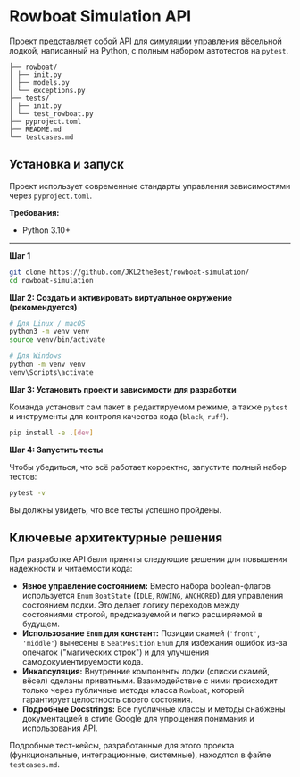 # Rowboat Simulation API

Проект представляет собой API для симуляции управления вёсельной лодкой, написанный на Python, с полным набором автотестов на `pytest`.

```
├── rowboat/
│ ├── init.py
│ ├── models.py
│ └── exceptions.py
├── tests/
│ ├── init.py
│ └── test_rowboat.py
├── pyproject.toml
├── README.md
└── testcases.md
```

## Установка и запуск

Проект использует современные стандарты управления зависимостями через `pyproject.toml`.

**Требования:**
*   Python 3.10+

---

**Шаг 1**
```bash
git clone https://github.com/JKL2theBest/rowboat-simulation/
cd rowboat-simulation
```

**Шаг 2: Создать и активировать виртуальное окружение (рекомендуется)**
```bash
# Для Linux / macOS
python3 -m venv venv
source venv/bin/activate
```
```bash
# Для Windows
python -m venv venv
venv\Scripts\activate
```

**Шаг 3: Установить проект и зависимости для разработки**

Команда установит сам пакет в редактируемом режиме, а также `pytest` и инструменты для контроля качества кода (`black`, `ruff`).
```bash
pip install -e .[dev]
```

**Шаг 4: Запустить тесты**

Чтобы убедиться, что всё работает корректно, запустите полный набор тестов:
```bash
pytest -v
```
Вы должны увидеть, что все тесты успешно пройдены.

## Ключевые архитектурные решения

При разработке API были приняты следующие решения для повышения надежности и читаемости кода:

*   **Явное управление состоянием:** Вместо набора boolean-флагов используется `Enum` `BoatState` (`IDLE`, `ROWING`, `ANCHORED`) для управления состоянием лодки. Это делает логику переходов между состояниями строгой, предсказуемой и легко расширяемой в будущем.
*   **Использование `Enum` для констант:** Позиции скамей (`'front'`, `'middle'`) вынесены в `SeatPosition` `Enum` для избежания ошибок из-за опечаток ("магических строк") и для улучшения самодокументируемости кода.
*   **Инкапсуляция:** Внутренние компоненты лодки (списки скамей, вёсел) сделаны приватными. Взаимодействие с ними происходит только через публичные методы класса `Rowboat`, который гарантирует целостность своего состояния.
*   **Подробные Docstrings:** Все публичные классы и методы снабжены документацией в стиле Google для упрощения понимания и использования API.

Подробные тест-кейсы, разработанные для этого проекта (функциональные, интеграционные, системные), находятся в файле `testcases.md`.
